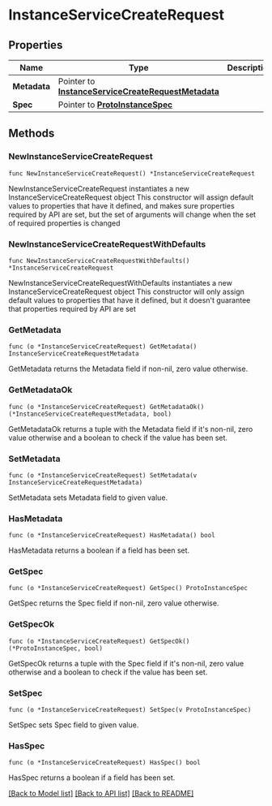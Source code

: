# InstanceServiceCreateRequest

## Properties

Name | Type | Description | Notes
------------ | ------------- | ------------- | -------------
**Metadata** | Pointer to [**InstanceServiceCreateRequestMetadata**](InstanceServiceCreateRequestMetadata.md) |  | [optional] 
**Spec** | Pointer to [**ProtoInstanceSpec**](ProtoInstanceSpec.md) |  | [optional] 

## Methods

### NewInstanceServiceCreateRequest

`func NewInstanceServiceCreateRequest() *InstanceServiceCreateRequest`

NewInstanceServiceCreateRequest instantiates a new InstanceServiceCreateRequest object
This constructor will assign default values to properties that have it defined,
and makes sure properties required by API are set, but the set of arguments
will change when the set of required properties is changed

### NewInstanceServiceCreateRequestWithDefaults

`func NewInstanceServiceCreateRequestWithDefaults() *InstanceServiceCreateRequest`

NewInstanceServiceCreateRequestWithDefaults instantiates a new InstanceServiceCreateRequest object
This constructor will only assign default values to properties that have it defined,
but it doesn't guarantee that properties required by API are set

### GetMetadata

`func (o *InstanceServiceCreateRequest) GetMetadata() InstanceServiceCreateRequestMetadata`

GetMetadata returns the Metadata field if non-nil, zero value otherwise.

### GetMetadataOk

`func (o *InstanceServiceCreateRequest) GetMetadataOk() (*InstanceServiceCreateRequestMetadata, bool)`

GetMetadataOk returns a tuple with the Metadata field if it's non-nil, zero value otherwise
and a boolean to check if the value has been set.

### SetMetadata

`func (o *InstanceServiceCreateRequest) SetMetadata(v InstanceServiceCreateRequestMetadata)`

SetMetadata sets Metadata field to given value.

### HasMetadata

`func (o *InstanceServiceCreateRequest) HasMetadata() bool`

HasMetadata returns a boolean if a field has been set.

### GetSpec

`func (o *InstanceServiceCreateRequest) GetSpec() ProtoInstanceSpec`

GetSpec returns the Spec field if non-nil, zero value otherwise.

### GetSpecOk

`func (o *InstanceServiceCreateRequest) GetSpecOk() (*ProtoInstanceSpec, bool)`

GetSpecOk returns a tuple with the Spec field if it's non-nil, zero value otherwise
and a boolean to check if the value has been set.

### SetSpec

`func (o *InstanceServiceCreateRequest) SetSpec(v ProtoInstanceSpec)`

SetSpec sets Spec field to given value.

### HasSpec

`func (o *InstanceServiceCreateRequest) HasSpec() bool`

HasSpec returns a boolean if a field has been set.


[[Back to Model list]](../README.md#documentation-for-models) [[Back to API list]](../README.md#documentation-for-api-endpoints) [[Back to README]](../README.md)



